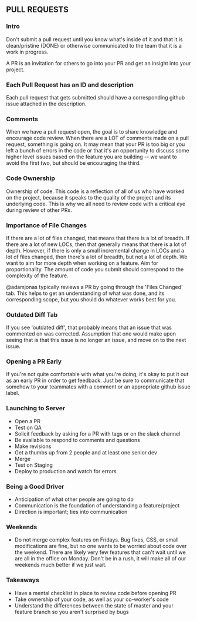 ## PULL REQUESTS

### Intro
Don't submit a pull request until you know what's inside of it and that it is clean/pristine (DONE) or otherwise communicated to the team that it is a work in progress.

A PR is an invitation for others to go into your PR and get an insight into your project.

### Each Pull Request has an ID and description
Each pull request that gets submitted should have a corresponding github issue attached in the description.

### Comments
When we have a pull request open, the goal is to share knowledge and encourage code review. When there are a LOT of comments made on a pull request, something is going on. It may mean that your PR is too big or you left a bunch of errors in the code or that it's an opportunity to discuss some higher level issues based on the feature you are building -- we want to avoid the first two, but should be encouraging the third.

### Code Ownership
Ownership of code. This code is a reflection of all of us who have worked on the project, because it speaks to the quality of the project and its underlying code. This is why we all need to review code with a critical eye during review of other PRs.

### Importance of File Changes
If there are a lot of files changed, that means that there is a lot of breadth. If there are a lot of new LOCs, then that generally means that there is a lot of depth. However, if there is only a small incremental change in LOCs and a lot of files changed, then there's a lot of breadth, but not a lot of depth. We want to aim for more depth when working on a feature. Aim for proportionality. The amount of code you submit should correspond to the complexity of the feature.

@adamjonas typically reviews a PR by going through the 'Files Changed' tab. This helps to get an understanding of what was done, and its corresponding scope, but you should do whatever works best for you.

### Outdated Diff Tab
If you see 'outdated diff', that probably means that an issue that was commented on was corrected. Assumption that one would make upon seeing that is that this issue is no longer an issue, and move on to the next issue.

### Opening a PR Early
If you're not quite comfortable with what you're doing, it's okay to put it out as an early PR in order to get feedback. Just be sure to communicate that somehow to your teammates with a comment or an appropriate github issue label.

### Launching to Server
  - Open a PR
  - Test on QA
  - Solicit feedback by asking for a PR with tags or on the slack channel
  - Be available to respond to comments and questions
  - Make revisions
  - Get a thumbs up from 2 people and at least one senior dev
  - Merge
  - Test on Staging
  - Deploy to production and watch for errors

### Being a Good Driver
  - Anticipation of what other people are going to do
  - Communication is the foundation of understanding a feature/project
  - Direction is important; ties into communication

### Weekends
  - Do not merge complex features on Fridays. Bug fixes, CSS, or small modifications are fine, but no one wants to be worried about code over the weekend. There are likely very few features that can't wait until we are all in the office on Monday. Don't be in a rush, it will make all of our weekends much better if we just wait.

### Takeaways
  - Have a mental checklist in place to review code before opening PR
  - Take ownership of your code, as well as your co-worker's code
  - Understand the differences between the state of master and your feature branch so you aren't surprised by bugs
